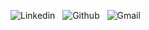 ![Linkedin](https://www.linkedin.com/)
&nbsp;
![Github](https://github.com/)
&nbsp;
![Gmail](https://github.com/)
